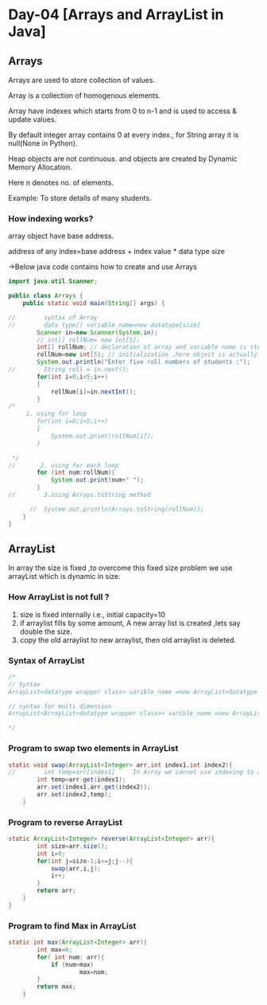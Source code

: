 # Day-04 [Arrays and ArrayList in Java]

## Arrays

Arrays are used to store collection of values.

Array is a collection of homogenous elements.

Array have indexes which starts from 0 to n-1 and is used to access & update values.

By default integer array contains 0 at every index., for String array it is null(None in Python).

Heap objects are not continuous. and objects are created by Dynamic Memory Allocation.

Here n denotes no. of elements.

Example: To store details of many students.

### How indexing works?

array object have base address.

address of any index=base address + index value * data type size

→Below java code contains how to create and use Arrays

```java
import java.util.Scanner;

public class Arrays {
    public static void main(String[] args) {

//        syntax of Array
//        data_type[] variable_name=new datatype[size]
        Scanner in=new Scanner(System.in);
        // int[] rollNum= new int[5];
        int[] rollNum; // declaration of array and variable name is stored in stack
        rollNum=new int[5]; // initialization ,here object is actually created on the heap memory.
        System.out.println("Enter five roll numbers of students :");
//        String roll = in.next();
        for(int i=0;i<5;i++)
        {
            rollNum[i]=in.nextInt();
        }
/*
     1. using for loop
        for(int i=0;i<5;i++)
        {
            System.out.print(rollNum[i]);
        }

 */
//       2. using for each loop
        for (int num:rollNum){
            System.out.print(num+" ");
        }
//        3.using Arrays.toString method

      //  System.out.println(Arrays.toString(rollNum));
    }
}
```

## ArrayList

In array the size is fixed ,to overcome this fixed size problem we use arrayList which is dynamic in size.

### How ArrayList is not full ?

1. size is fixed internally i.e., initial capacity=10
2. if arraylist fills by some amount, A new array list is created ,lets say double the size.
3. copy the old arraylist to new arraylist, then old arraylist is deleted.

### Syntax of ArrayList

```java
/*
// Syntax
ArrayList<datatype wrapper class> varible_name =new ArrayList<datatype wrapper class>;

// syntax for multi dimension
ArrayList<ArrayList<datatype wrapper class>> varible_name =new ArrayList<datatype wrapper class>;

*/
```

### Program to swap two elements in ArrayList

```java
static void swap(ArrayList<Integer> arr,int index1,int index2){
//        int temp=arr[index1]     In Array we cannot use indexing to access elements at particular index,instead use get() method.
        int temp=arr.get(index1);
        arr.set(index1,arr.get(index2));
        arr.set(index2,temp);
    }
```

### Program to reverse ArrayList

```java
static ArrayList<Integer> reverse(ArrayList<Integer> arr){
        int size=arr.size();
        int i=0;
        for(int j=size-1;i<=j;j--){
            swap(arr,i,j);
            i++;
        }
        return arr;
    }
}
```

### Program to find Max in ArrayList

```java
static int max(ArrayList<Integer> arr){
        int max=0;
        for( int num: arr){
            if (num>max)
                    max=num;
        }
        return max;
    }
```